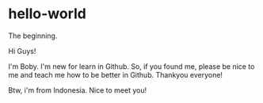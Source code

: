 # hello-world
The beginning.

Hi Guys!

I'm Boby. I'm new for learn in Github. So, if you found me, please be nice to me and teach me how to be better in Github.
Thankyou everyone!

Btw, i'm from Indonesia. Nice to meet you!
